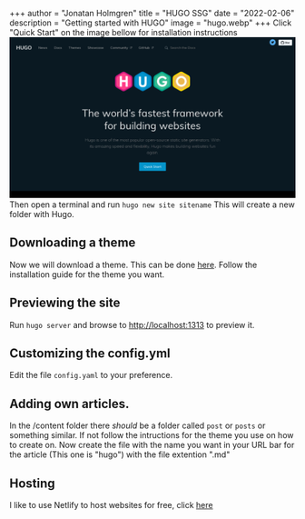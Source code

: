 +++
author = "Jonatan Holmgren"
title = "HUGO SSG"
date = "2022-02-06"
description = "Getting started with HUGO"
image = "hugo.webp"
+++
Click "Quick Start" on the image bellow for installation instructions  
[![GoHugo.io Website](GoHugo.IO.png)](https://gohugo.io/getting-started/quick-start/)
Then open a terminal and run ```hugo new site sitename```
This will create a new folder with Hugo. 

## Downloading a theme
Now we will download a theme. This can be done [here](https://themes.gohugo.io/). Follow the installation guide for the theme you want. 

## Previewing the site
Run ```hugo server``` and browse to [http://localhost:1313](http://localhost:1313) to preview it.

## Customizing the config.yml
Edit the file ```config.yaml``` to your preference.

## Adding own articles.
In the /content folder there _should_ be a folder called ```post``` or ```posts``` or something similar. If not follow the intructions for the theme you use on how to create on. Now create the file with the name you want in your URL bar for the article (This one is "hugo") with the file extention ".md"

## Hosting
I like to use Netlify to host websites for free, click [here](https://gohugo.io/hosting-and-deployment/hosting-on-netlify/)
